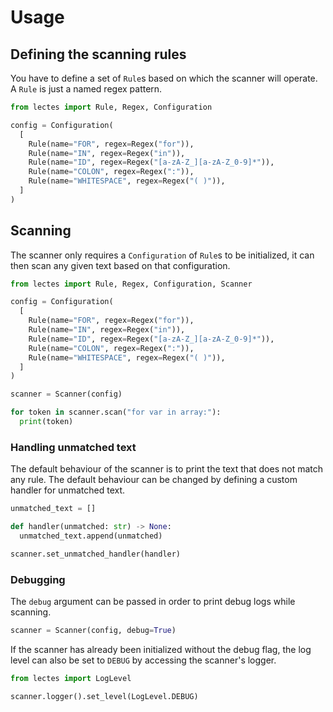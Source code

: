 # Usage

## Defining the scanning rules

You have to define a set of `Rule`s based on which the scanner will operate.  
A `Rule` is just a named regex pattern.

```python
from lectes import Rule, Regex, Configuration

config = Configuration(
  [
    Rule(name="FOR", regex=Regex("for")),
    Rule(name="IN", regex=Regex("in")),
    Rule(name="ID", regex=Regex("[a-zA-Z_][a-zA-Z_0-9]*")),
    Rule(name="COLON", regex=Regex(":")),
    Rule(name="WHITESPACE", regex=Regex("( )")),
  ]
)
```

## Scanning

The scanner only requires a `Configuration` of `Rule`s to be initialized, it
 can then scan any given text based on that configuration.

```python
from lectes import Rule, Regex, Configuration, Scanner

config = Configuration(
  [
    Rule(name="FOR", regex=Regex("for")),
    Rule(name="IN", regex=Regex("in")),
    Rule(name="ID", regex=Regex("[a-zA-Z_][a-zA-Z_0-9]*")),
    Rule(name="COLON", regex=Regex(":")),
    Rule(name="WHITESPACE", regex=Regex("( )")),
  ]
)

scanner = Scanner(config)

for token in scanner.scan("for var in array:"):
  print(token)
```

### Handling unmatched text

The default behaviour of the scanner is to print the text that does not match
any rule. The default behaviour can be changed by defining a custom handler for
unmatched text.

```python
unmatched_text = []

def handler(unmatched: str) -> None:
  unmatched_text.append(unmatched)

scanner.set_unmatched_handler(handler)
```

### Debugging

The `debug` argument can be passed in order to print debug logs while scanning.

```python
scanner = Scanner(config, debug=True)
```

If the scanner has already been initialized without the debug flag, the log level
can also be set to `DEBUG` by accessing the scanner's logger.

```python
from lectes import LogLevel

scanner.logger().set_level(LogLevel.DEBUG)
```

